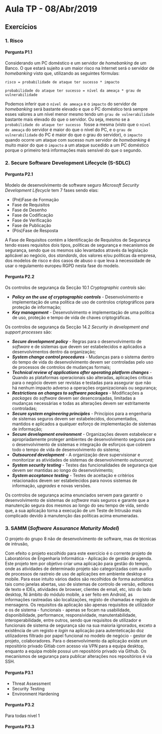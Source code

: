 # Aula TP - 08/Abr/2019
## Exercícios

### 1. Risco
#### Pergunta P1.1

Considerando um PC doméstico e um servidor de *homebanking* de um Banco. O que estará sujeito a um maior risco na Internet será o servidor de _homebanking_ visto que, utilizando as seguintes fórmulas:

```risco = probabilidade de ataque ter sucesso * impacto```

```probabilidade do ataque ter sucesso = nível da ameaça * grau de vulnerabilidade```

Podemos inferir que o ```nível de ameaça``` e o ```impacto``` do servidor de *homebanking* será bastante elevado e que o PC doméstico terá sempre esses valores a um nível menor mesmo tendo um ```grau de vulnerabilidade``` bastante mais elevado do que o servidor. Ou seja, mesmo se a ```probabilidade do ataque ter sucesso ``` fosse a mesma (visto que o ```nível de ameaça``` do servidor é maior do que o nível do PC, e o ```grau de vulnerabilidade``` do PC é maior do que o grau do servidor), o ```impacto``` quando ocorre um ataque com sucesso num servidor de *homebanking* é muito maior do que o ```impacto``` a um ataque sucedido a um PC doméstico porque o primeiro terá informações mais sensível do que o segundo.



### 2. Secure Software Development Lifecycle (S-SDLC)
#### Pergunta P2.1

Modelo de desenvolvimento de software seguro *Microsoft Security Development Lifecycle* tem 7 fases sendo elas: 

- (Pré)Fase de Formação
- Fase de Requisitos
- Fase de Desenho
- Fase de Codificação
- Fase de Verificação
- Fase de Publicação
- (Pós)Fase de Resposta

A Fase de Requisitos contém a Identificação de Requisitos de Segurança tendo esses requisitos dois tipos, políticas de segurança e mecanismos de segurança, sendo que os mesmos são levantados através da legislação aplicável ao negócio, dos *standards*, dos valores e/ou políticas da empresa, dos modelos de risco e dos casos de abuso o que leva à necessidade de usar o regulamento europeu RGPD nesta fase do modelo.
#### Pergunta P2.2

Os controlos de segurança da Secção 10.1 *Cryptographic controls* são:

- ***Policy on the use of cryptographic controls*** - Desenvolvimento e implementação de uma política de uso de controlos criptográficos para proteção de informação;
- ***Key management*** - Desenvolvimento e implementação de uma política de uso, proteção e tempo de vida de chaves criptográficas.

Os controlos de segurança da Secção 14.2 *Security in development and support processes* são:

- ***Secure development policy*** - Regras para o desenvolvimento de *software* e de sistemas que devem ser estabelecidos e aplicados a desenvolvimentos dentro da organização;
- ***System change control procedures*** - Mudanças para o sistema dentro do tempo de vida do desenvolvimento devem ser controladas pelo uso de processos de controlos de mudanças formais;
- ***Technical review of applications after operating platform changes*** - Quando as plataformas operacionais são alteradas, aplicações criticas para o negócio devem ser revistas e testadas para assegurar que não há nenhum impacto adverso a operações organizacionais ou segurança;
- ***Restrictions on changes to software packages*** - Modificações a *packages* do *software* devem ser desencorajadas, limitadas a mudanças necessárias e todas as alterações devem ser estritamente controladas;
- ***Secure system engineering principles*** - Princípios para a engenharia de sistemas seguros devem ser estabelecidos, documentados, mantidos e aplicados a qualquer esforço de implementação de sistemas de informação;
- ***Secure development environment*** - Organizações devem estabelecer e apropriadamente proteger ambientes de desenvolvimento seguros para o desenvolvimento de sistemas e integração de esforços que cobrem todo o tempo de vida de desenvolvimento do sistema;
- ***Outsourced development*** - A organização deve supervisionar e monitorizar as atividades de sistemas de desenvolvimento *outsourced*;
- ***System security testing*** - Testes das funcionalidades de segurança que devem ser mantidas ao longo do desenvolvimento;
- ***System acceptance testing*** - Testes de aceitação e critérios relacionados devem ser estabelecidos para novos sistemas de informação, *upgrades* e novas versões.

Os controlos de segurança acima enunciados servem para garantir o desenvolvimento de sistemas de *software* mais seguros e garante que a manutenção segura dos mesmos ao longo do seu tempo de vida, sendo que, a sua aplicação torna a execução de um Teste de Intrusão mais complicado devido à manutenção das políticas acima enumeradas.



### 3. SAMM (_Software Assurance Maturity Model_)

O projeto do grupo 8 não de desenvolvimento de software, mas de técnicas de intrusão, 

 Com efeito o projeto escolhido para este exercício é o corrente projeto de Laboratórios de Engenharia Informática - Aplicação de gestão de agenda.
Este projeto tem por objetivo criar uma aplicação para gestão do tempo, onde as atividades de determinado projeto são categorizadas com auxílio de processos de rastreio de uso de aplicações em ambiente desktop e mobile.
Para esse intuito vários dados são recolhidos de forma automática tais como janelas abertas, uso de sistemas de controlo de versão, editores de texto e IDEs, atividades de browser, clientes de email, etc, isto do lado desktop, Ni âmbito do módulo mobile, a ser feito em Android, as informações rastreadas são localizações, registo de chamadas e registo de mensagens.
Os requisitos da aplicação são apenas requisitos de utilizador e os de sistema - funcionais - apenas se focam na usabilidade, disponibilidade, performance, responsividade, manutentabilidade, interoperabilidade, entre outros, sendo que requisitos de utilizador e funcionais de sistema de segurança são na sua maioria ignorados, exceto a existência de um registo e _login_ na aplicação para autenteticação doz utilizadores filtrado por papel funcional no modelo de negócio - gestor de projeto, colaboradores.
Para o desenvolvimento da aplicação existe um repositório privado Gitlab com acesso via VPN para a equipa desktop, enquanto a equipa mobile possui um repositório privado via Github. Os mecanismos de segurança para publicar alterações nos repositórios é via SSH.

#### Pergunta P3.1

- Threat Assessment
- Security Testing
- Environment Hardening

#### Pergunta P3.2

Para todas nível 1

#### Pergunta P3.3

